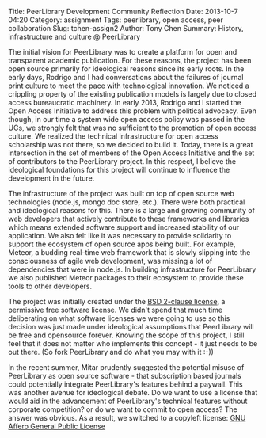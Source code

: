 Title: PeerLibrary Development Community Reflection
Date: 2013-10-7 04:20
Category: assignment
Tags: peerlibrary, open access, peer collaboration
Slug: tchen-assign2
Author: Tony Chen
Summary: History, infrastructure and culture @ PeerLibrary

The initial vision for PeerLibrary was to create a platform for open and transparent academic publication. For these reasons, the project has been open source primarily for ideological reasons since its early roots. In the early days, Rodrigo and I had conversations about the failures of journal print culture to meet the pace with technological innovation. We noticed a crippling property of the existing publication models is largely due to closed access bureaucratic machinery. In early 2013, Rodrigo and I started the Open Access Initiative to address this problem with political advocacy. Even though, in our time a system wide open access policy was passed in the UCs, we strongly felt that was no sufficient to the promotion of open access culture. We realized the technical infrastructure for open access scholarship was not there, so we decided to build it. Today, there is a great intersection in the set of members of the Open Access Initiative and the set of contributors to the PeerLibrary project. In this respect, I believe the ideological foundations for this project will continue to influence the development in the future.

The infrastructure of the project was built on top of open source web technologies (node.js, mongo doc store, etc.). There were both practical and ideological reasons for this. There is a large and growing community of web developers that actively contribute to these frameworks and libraries which means extended software support and increased stability of our application. We also felt like it was necessary to provide solidarity to support the ecosystem of open source apps being built. For example, Meteor, a budding real-time web framework that is slowly slipping into the consciousness of agile web development, was missing a lot of dependencies that were in node.js. In building infrastructure for PeerLibrary we also published Meteor packages to their ecosystem to provide these tools to other developers.

The project was initially created under the [BSD 2-clause license](http://directory.fsf.org/wiki?title=License:FreeBSD), a permissive free software license. We didn't spend that much time deliberating on what software licenses  we were going to use so this decision was just made under ideological assumptions that PeerLibrary will be free and opensource forever. Knowing the scope of this project, I still feel that it does not matter who implements this concept - it just needs to be out there. (So fork PeerLibrary and do what you may with it :-))

In the recent summer, Mitar prudently suggested the potential misuse of PeerLibrary as open source software - that subscription based journals could potentially integrate PeerLibrary's features behind a paywall. This was another avenue for ideological debate. Do we want to use a license that would aid in the advancement of PeerLibrary's technical features without corporate competition? or do we want to commit to open access? The answer was obvious. As a result, we switched to a copyleft license: [GNU Affero General Public License](http://www.gnu.org/licenses/agpl-3.0.html)

